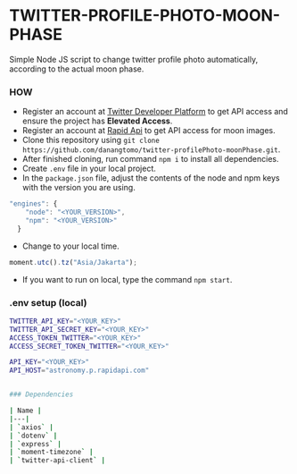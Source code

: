 # TWITTER-PROFILE-PHOTO-MOON-PHASE
Simple Node JS script to change twitter profile photo automatically, according to the actual moon phase.

### HOW

- Register an account at [Twitter Developer Platform](https://developer.twitter.com/) to get API access and ensure the project has **Elevated Access**.
- Register an account at [Rapid Api](https://rapidapi.com/) to get API access for moon images.
- Clone this repository using `git clone https://github.com/danangtomo/twitter-profilePhoto-moonPhase.git`.
- After finished cloning, run command `npm i` to install all dependencies.
- Create `.env` file in your local project.
- In the `package.json` file, adjust the contents of the node and npm keys with the version you are using.
```javascript
"engines": {
    "node": "<YOUR_VERSION>",
    "npm": "<YOUR_VERSION>"
  }
```
- Change to your local time.
```javascript
moment.utc().tz("Asia/Jakarta");
```
- If you want to run on local, type the command `npm start`.

### .env setup (local)
```sh
TWITTER_API_KEY="<YOUR_KEY>"
TWITTER_API_SECRET_KEY="<YOUR_KEY>"
ACCESS_TOKEN_TWITTER="<YOUR_KEY>"
ACCESS_SECRET_TOKEN_TWITTER="<YOUR_KEY>"

API_KEY="<YOUR_KEY>"
API_HOST="astronomy.p.rapidapi.com"


### Dependencies

| Name |
|---|
| `axios` |
| `dotenv` | 
| `express` | 
| `moment-timezone` | 
| `twitter-api-client` | 